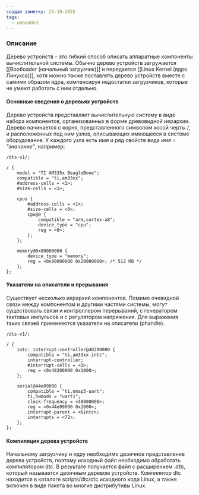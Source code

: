 ```yaml
---
создал заметку: 21-10-2025
tags:
  - embedded
---
```

### Описание
Дерево устройств - это гибкий способ описать аппаратные компоненты вычислительной системы. Обычно дерево устройств загружается [[Bootloader (начальный загрузчик)]] и передается [[Linux Kernel (ядро Линукса)]], хотя можно также поставлять дерево устройств вместе с самими образом ядра, компенсируя недостатки загрузчиков, которые не умеют работать с ним отдельно.

#### Основные сведения о деревьях устройств
Дерево устройств представляет вычислительную систему в виде набора компонентов, организованных в форме древовидной иерархии. Дерево начинается с корня, представленного символом косой черты /, и расположенных под ним узлов, описывающих имеющееся в системе оборудование. У каждого узла есть имя и ряд свойств вида *имя = "значение"*, например:

```dts
/dts-v1/;

/ {
	model = "TI AM335x BeagleBone";
	compatible = "ti,am33xx";
	#address-cells = <1>;
	#size-cells = <1>;

	cpus {
		#address-cells = <1>;
		#size-cells = <0>;
		cpu@0 {
			compatible = "arm,cortex-a8";
			device_type = "cpu";
			reg = <0>;
		};
	};

	memory@0x80000000 {
		device_type = "memory";
		reg = <0x80000000 0x20000000>; /* 512 MB */
	};
};
```

#### Указатели на описатели и прерывания
Существует несколько иерархий компонентов. Помимо очевидной связи между компонентом и другими частями системы, могут существовать связи и контроллером перерываний, с генератором тактовых импульсов и с регулятором напряжения. Для выражения таких связей применяются указатели на описатели  (phandle).

```dts
/dts-v1/;

/ {
	intc: interrupt-controller@48200000 {
		compatible = "ti,am33xx-intc";
		interrupt-controller;
		#interrupt-cells = <1>;
		reg = <0x48200000 0x1000>;
	};

	serial@44e09000 {
		compatible = "ti,omap3-uart";
		ti,hwmods = "uart1";
		clock-frequency = <48000000>;
		reg = <0x44e09000 0x2000>;
		interrupt-parent = <&intc>;
		interrupts = <72>;
	};
};
```

#### Компиляция дерева устройств
Начальному загрузчику и ядру необходимо двоичное представление дерева устройств, поэтому исходный файл необходимо обработать компилятором dtc. В резуьтате получается файл с расширением .dtb, который называется двоичным деревом устройств.
Компилятор dtc находится в каталоге scripts/dtc/dtc исходного кода Linux, а также включен в виде пакета во многие дистрибутивы Linux.